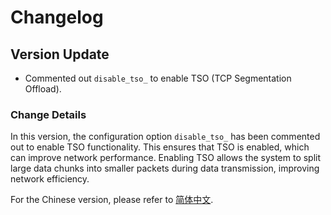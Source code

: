 # Changelog

## Version Update

- Commented out `disable_tso_` to enable TSO (TCP Segmentation Offload).

### Change Details

In this version, the configuration option `disable_tso_` has been commented out to enable TSO functionality. This ensures that TSO is enabled, which can improve network performance. Enabling TSO allows the system to split large data chunks into smaller packets during data transmission, improving network efficiency.

For the Chinese version, please refer to [简体中文](#).
